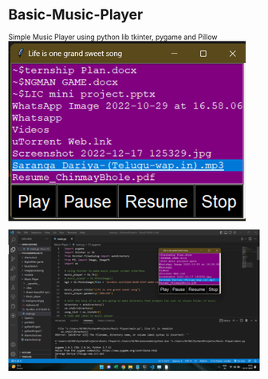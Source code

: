 # Basic-Music-Player
Simple Music Player using python lib tkinter, pygame and Pillow
![Music Player1](img/ss2.png)

![Music Player1](img/ss1.png)

